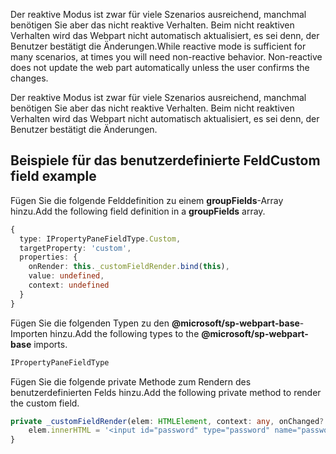 <span data-ttu-id="30e87-p107">Der reaktive Modus ist zwar für viele Szenarios ausreichend, manchmal benötigen Sie aber das nicht reaktive Verhalten. Beim nicht reaktiven Verhalten wird das Webpart nicht automatisch aktualisiert, es sei denn, der Benutzer bestätigt die Änderungen.</span><span class="sxs-lookup"><span data-stu-id="30e87-p107">While reactive mode is sufficient for many scenarios, at times you will need non-reactive behavior. Non-reactive does not update the web part automatically unless the user confirms the changes.</span></span>

Der reaktive Modus ist zwar für viele Szenarios ausreichend, manchmal benötigen Sie aber das nicht reaktive Verhalten. Beim nicht reaktiven Verhalten wird das Webpart nicht automatisch aktualisiert, es sei denn, der Benutzer bestätigt die Änderungen.

## <a name="custom-field-example"></a><span data-ttu-id="30e87-146">Beispiele für das benutzerdefinierte Feld</span><span class="sxs-lookup"><span data-stu-id="30e87-146">Custom field example</span></span>

<span data-ttu-id="30e87-147">Fügen Sie die folgende Felddefinition zu einem **groupFields**-Array hinzu.</span><span class="sxs-lookup"><span data-stu-id="30e87-147">Add the following field definition in a **groupFields** array.</span></span>

```ts
{
  type: IPropertyPaneFieldType.Custom,
  targetProperty: 'custom',
  properties: {
    onRender: this._customFieldRender.bind(this),
    value: undefined,
    context: undefined
  }
}
```

<span data-ttu-id="30e87-148">Fügen Sie die folgenden Typen zu den **@microsoft/sp-webpart-base**-Importen hinzu.</span><span class="sxs-lookup"><span data-stu-id="30e87-148">Add the following types to the **@microsoft/sp-webpart-base** imports.</span></span>

```ts
IPropertyPaneFieldType
```

<span data-ttu-id="30e87-149">Fügen Sie die folgende private Methode zum Rendern des benutzerdefinierten Felds hinzu.</span><span class="sxs-lookup"><span data-stu-id="30e87-149">Add the following private method to render the custom field.</span></span>

```ts
private _customFieldRender(elem: HTMLElement, context: any, onChanged?: IOnCustomPropertyFieldChanged): void {
    elem.innerHTML = '<input id="password" type="password" name="password" class="ms-TextField-field">';
}
```
